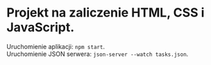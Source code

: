 # Projekt na zaliczenie HTML, CSS i JavaScript.  
Uruchomienie aplikacji: `npm start`.  
Uruchomienie JSON serwera: `json-server --watch tasks.json`.
